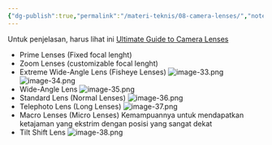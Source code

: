 ```yaml
---
{"dg-publish":true,"permalink":"/materi-teknis/08-camera-lenses/","noteIcon":"","updated":"2025-10-15T16:01:40.000+07:00"}
---
```


Untuk penjelasan, harus lihat ini [Ultimate Guide to Camera Lenses](https://youtu.be/uSsIqR3DuK8?si=kX6VvWRBwuDQSJmT)
- Prime Lenses (Fixed focal lenght)
- Zoom Lenses (customizable focal lenght)
- Extreme Wide-Angle Lens (Fisheye Lenses)
![image-33.png](/img/user/Materi%20Teknis/attachments/image-33.png)![image-34.png](/img/user/Materi%20Teknis/attachments/image-34.png)
- Wide-Angle Lens
![image-35.png](/img/user/Materi%20Teknis/attachments/image-35.png)
- Standard Lens (Normal Lenses)
![image-36.png](/img/user/Materi%20Teknis/attachments/image-36.png)
- Telephoto Lens (Long Lenses)
![image-37.png](/img/user/Materi%20Teknis/attachments/image-37.png)
- Macro Lenses (Micro Lenses)
  Kemampuannya untuk mendapatkan ketajaman yang ekstrim dengan posisi yang sangat dekat 
- Tilt Shift Lens
![image-38.png](/img/user/Materi%20Teknis/attachments/image-38.png)